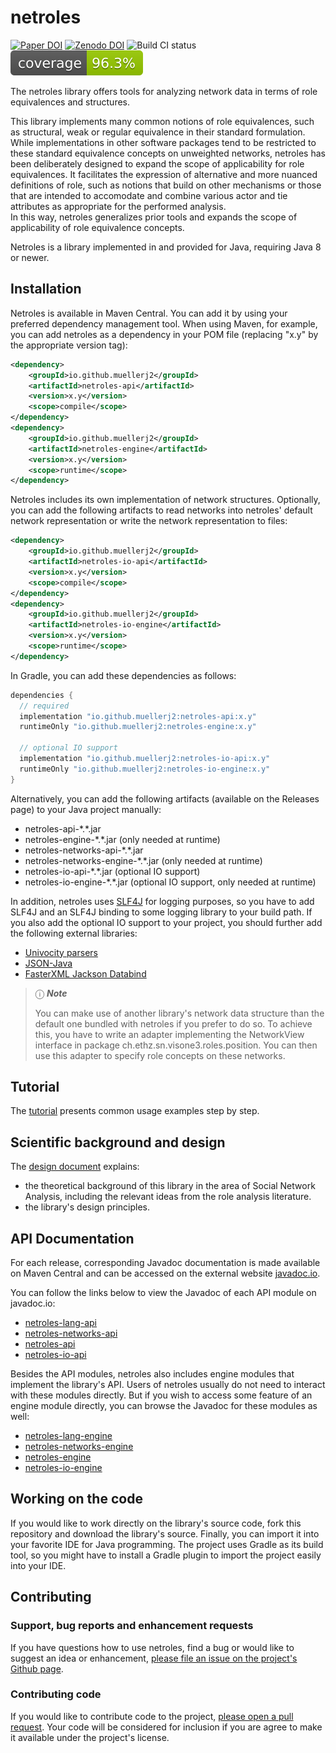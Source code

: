 # netroles

[![Paper DOI](https://joss.theoj.org/papers/10.21105/joss.05903/status.svg)](https://doi.org/10.21105/joss.05903)
[![Zenodo DOI](https://zenodo.org/badge/671527401.svg)](https://zenodo.org/badge/latestdoi/671527401) ![Build CI status](https://github.com/muellerj2/netroles/actions/workflows/gradle_build.yml/badge.svg?branch=main&event=push) ![Coverage](https://github.com/muellerj2/netroles/blob/profile-badges/jacoco.svg?raw=true)

The netroles library offers tools for analyzing network data in terms of role equivalences and structures.

This library implements many common notions of role equivalences, such as structural, weak or regular equivalence in their standard formulation.  
While implementations in other software packages tend to be restricted to these standard equivalence concepts on unweighted networks, netroles has been deliberately designed to expand the scope of applicability for role equivalences. It facilitates the expression of alternative and more nuanced definitions of role, such as notions that build on other mechanisms or those that are intended to accomodate and combine various actor and tie attributes as appropriate for the performed analysis.  
In this way, netroles generalizes prior tools and expands the scope of applicability of role equivalence concepts.

Netroles is a library implemented in and provided for Java, requiring Java 8 or newer. 

## Installation

Netroles is available in Maven Central. You can add it by using your preferred dependency management tool. When using Maven, for example, you can add netroles as a dependency in your POM file (replacing "x.y" by the appropriate version tag):

```xml
<dependency>
    <groupId>io.github.muellerj2</groupId>
    <artifactId>netroles-api</artifactId>
    <version>x.y</version>
    <scope>compile</scope>
</dependency>
<dependency>
    <groupId>io.github.muellerj2</groupId>
    <artifactId>netroles-engine</artifactId>
    <version>x.y</version>
    <scope>runtime</scope>
</dependency>
```


Netroles includes its own implementation of network structures. Optionally, you can add the following artifacts to read networks into netroles' default network representation or write the network representation to files:

```xml
<dependency>
    <groupId>io.github.muellerj2</groupId>
    <artifactId>netroles-io-api</artifactId>
    <version>x.y</version>
    <scope>compile</scope>
</dependency>
<dependency>
    <groupId>io.github.muellerj2</groupId>
    <artifactId>netroles-io-engine</artifactId>
    <version>x.y</version>
    <scope>runtime</scope>
</dependency>
```

In Gradle, you can add these dependencies as follows:
```gradle
dependencies {
  // required
  implementation "io.github.muellerj2:netroles-api:x.y"
  runtimeOnly "io.github.muellerj2:netroles-engine:x.y"
  
  // optional IO support
  implementation "io.github.muellerj2:netroles-io-api:x.y"
  runtimeOnly "io.github.muellerj2:netroles-io-engine:x.y"
}
```

Alternatively, you can add the following artifacts (available on the Releases page) to your Java project manually:
* netroles-api-\*.\*.jar
* netroles-engine-\*.\*.jar (only needed at runtime)
* netroles-networks-api-\*.\*.jar
* netroles-networks-engine-\*.\*.jar (only needed at runtime)
* netroles-io-api-\*.\*.jar (optional IO support)
* netroles-io-engine-\*.\*.jar (optional IO support, only needed at runtime)

In addition, netroles uses [SLF4J](https://www.slf4j.org/) for logging purposes, so you have to add SLF4J and an SLF4J binding to some logging library to your build path. If you also add the optional IO support to your project, you should further add the following external libraries:
* [Univocity parsers](https://github.com/uniVocity/univocity-parsers)
* [JSON-Java](https://github.com/stleary/JSON-java)
* [FasterXML Jackson Databind](https://github.com/FasterXML/jackson-databind)


> &#9432; ***Note***
> 
> You can make use of another library's network data structure than the default one bundled with netroles if you prefer to do so. To achieve this, you have to write an adapter implementing the NetworkView interface in package ch.ethz.sn.visone3.roles.position. You can then use this adapter to specify role concepts on these networks.


## Tutorial

The [tutorial](./docs/USAGE.md) presents common usage examples step by step.

## Scientific background and design

The [design document](./docs/DESIGN.md) explains:

* the theoretical background of this library in the area of Social Network Analysis, including the relevant ideas from the role analysis literature.
* the library's design principles.


## API Documentation

For each release, corresponding Javadoc documentation is made available on Maven Central and can be accessed on the external website [javadoc.io](https://javadoc.io/doc/io.github.muellerj2).

You can follow the links below to view the Javadoc of each API module on javadoc.io:
* [netroles-lang-api](https://javadoc.io/doc/io.github.muellerj2/netroles-lang-api/)
* [netroles-networks-api](https://javadoc.io/doc/io.github.muellerj2/netroles-networks-api/)
* [netroles-api](https://javadoc.io/doc/io.github.muellerj2/netroles-api/)
* [netroles-io-api](https://javadoc.io/doc/io.github.muellerj2/netroles-io-api/)

Besides the API modules, netroles also includes engine modules that implement the library's API. Users of netroles usually do not need to interact with these modules directly. But if you wish to access some feature of an engine module directly, you can browse the Javadoc for these modules as well:
* [netroles-lang-engine](https://javadoc.io/doc/io.github.muellerj2/netroles-lang-engine/)
* [netroles-networks-engine](https://javadoc.io/doc/io.github.muellerj2/netroles-networks-engine/)
* [netroles-engine](https://javadoc.io/doc/io.github.muellerj2/netroles-engine/)
* [netroles-io-engine](https://javadoc.io/doc/io.github.muellerj2/netroles-io-engine/)

## Working on the code

If you would like to work directly on the library's source code, fork this repository and download the library's source. Finally, you can import it into your favorite IDE for Java programming. The project uses Gradle as its build tool, so you might have to install a Gradle plugin to import the project easily into your IDE.


## Contributing

### Support, bug reports and enhancement requests

If you have questions how to use netroles, find a bug or would like to suggest an idea or enhancement, [please file an issue on the project's Github page](https://github.com/muellerj2/netroles/issues).

### Contributing code

If you would like to contribute code to the project, [please open a pull request](https://github.com/muellerj2/netroles/pulls). Your code will be considered for inclusion if you are agree to make it available under the project's license.